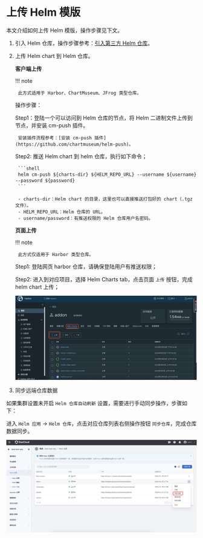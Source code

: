 # 上传 Helm 模版

本文介绍如何上传 Helm 模版，操作步骤见下文。

1. 引入 Helm 仓库，操作步骤参考：[引入第三方 Helm 仓库](./helm-repo.md)。

2. 上传 Helm chart 到 Helm 仓库。

    **客户端上传**

    !!! note

        此方式适用于 Harbor、ChartMuseum、JFrog 类型仓库。

    操作步骤：

    Step1：登陆一个可以访问到 Helm 仓库的节点，将 Helm 二进制文件上传到节点，并安装 cm-push 插件。

        安装插件流程参考：[安装 cm-push 插件](https://github.com/chartmuseum/helm-push)。

    Step2: 推送 Helm chart 到 helm 仓库，执行如下命令；

        ```shell
        helm cm-push ${charts-dir} ${HELM_REPO_URL} --username ${username} --password ${password}
        ```

        - charts-dir：Helm chart 的目录，这里也可以直接推送打包好的 chart（.tgz 文件）。
        - HELM_REPO_URL：Helm 仓库的 URL。
        - username/password：有推送权限的 Helm 仓库用户名密码。

    **页面上传**

    !!! note

        此方式仅适用于 Harbor 类型仓库。

    Step1: 登陆网页 harbor 仓库，请确保登陆用户有推送权限；

    Step2: 进入到对应项目，选择 Helm Charts tab，点击页面 `上传` 按钮，完成 helm chart 上传；

    ![上传 Helm chart](../../images/upload-helm-01.png)

3. 同步远端仓库数据

如果集群设置未开启 `Helm 仓库自动刷新` 设置，需要进行手动同步操作，步骤如下：

进入 `Helm 应用` -> `Helm 仓库`，点击对应仓库列表右侧操作按钮 `同步仓库`，完成仓库数据同步。

![上传 Helm chart](../../images/upload-helm-02.png)
